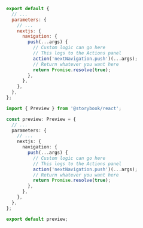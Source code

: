```js filename=".storybook/preview.js" renderer="react" language="js"
export default {
  // ...
  parameters: {
    // ...
    nextjs: {
      navigation: {
        push(...args) {
          // Custom logic can go here
          // This logs to the Actions panel
          action('nextNavigation.push')(...args);
          // Return whatever you want here
          return Promise.resolve(true);
        },
      },
    },
  },
};
```

```ts filename=".storybook/preview.ts" renderer="react" language="ts"
import { Preview } from '@storybook/react';

const preview: Preview = {
  // ...
  parameters: {
    // ...
    nextjs: {
      navigation: {
        push(...args) {
          // Custom logic can go here
          // This logs to the Actions panel
          action('nextNavigation.push')(...args);
          // Return whatever you want here
          return Promise.resolve(true);
        },
      },
    },
  },
};

export default preview;
```

